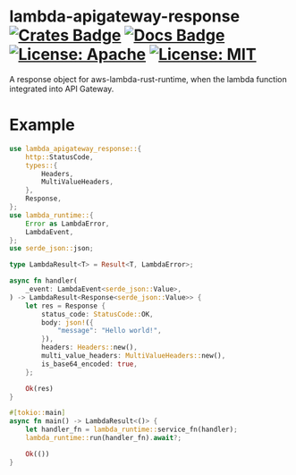 # lambda-apigateway-response &emsp; [![Crates Badge]][crates.io] [![Docs Badge]][docs.rs] [![License: Apache]][Apache 2.0] [![License: MIT]][MIT]

[Crates Badge]: https://img.shields.io/crates/v/lambda-apigateway-response.svg
[crates.io]: https://crates.io/crates/lambda-apigateway-response
[Docs Badge]: https://docs.rs/lambda-apigateway-response/badge.svg
[docs.rs]: https://docs.rs/lambda-apigateway-response
[License: Apache]: https://img.shields.io/badge/License-Apache_2.0-blue.svg
[Apache 2.0]: https://opensource.org/licenses/Apache-2.0
[License: MIT]: https://img.shields.io/badge/License-MIT-yellow.svg
[MIT]: https://opensource.org/licenses/MIT

A response object for aws-lambda-rust-runtime, when the lambda function integrated into API Gateway.

# Example

```rust
use lambda_apigateway_response::{
    http::StatusCode,
    types::{
        Headers,
        MultiValueHeaders,
    },
    Response,
};
use lambda_runtime::{
    Error as LambdaError,
    LambdaEvent,
};
use serde_json::json;

type LambdaResult<T> = Result<T, LambdaError>;

async fn handler(
    _event: LambdaEvent<serde_json::Value>,
) -> LambdaResult<Response<serde_json::Value>> {
    let res = Response {
        status_code: StatusCode::OK,
        body: json!({
            "message": "Hello world!",
        }),
        headers: Headers::new(),
        multi_value_headers: MultiValueHeaders::new(),
        is_base64_encoded: true,
    };

    Ok(res)
}

#[tokio::main]
async fn main() -> LambdaResult<()> {
    let handler_fn = lambda_runtime::service_fn(handler);
    lambda_runtime::run(handler_fn).await?;

    Ok(())
}
```
